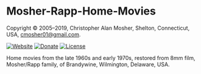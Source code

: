 # Mosher-Rapp-Home-Movies

Copyright © 2005–2019, Christopher Alan Mosher, Shelton, Connecticut, USA, <cmosher01@gmail.com>.

[![Website](https://img.shields.io/website/https/cmosher01.github.io/Mosher-Rapp-Home-Movies.svg)](https://cmosher01.github.io/Mosher-Rapp-Home-Movies)
[![Donate](https://img.shields.io/badge/Donate-PayPal-green.svg)](https://www.paypal.com/cgi-bin/webscr?cmd=_s-xclick&hosted_button_id=CVSSQ2BWDCKQ2)
[![License](https://img.shields.io/github/license/cmosher01/Mosher-Rapp-Home-Movies.svg)](https://www.gnu.org/licenses/gpl.html)

Home movies from the late 1960s and early 1970s, restored from 8mm film, Mosher/Rapp family, of Brandywine, Wilmington, Delaware, USA.
